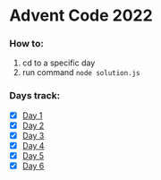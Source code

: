 # Advent Code 2022

### How to:
1. cd to a specific day
2. run command `node solution.js`

### Days track:

- [x] [Day 1](https://github.com/kkiaune/advent-of-code-2022/tree/main/day-1)
- [x] [Day 2](https://github.com/kkiaune/advent-of-code-2022/tree/main/day-2)
- [x] [Day 3](https://github.com/kkiaune/advent-of-code-2022/tree/main/day-3)
- [x] [Day 4](https://github.com/kkiaune/advent-of-code-2022/tree/main/day-4)
- [x] [Day 5](https://github.com/kkiaune/advent-of-code-2022/tree/main/day-5)
- [x] [Day 6](https://github.com/kkiaune/advent-of-code-2022/tree/main/day-6)
